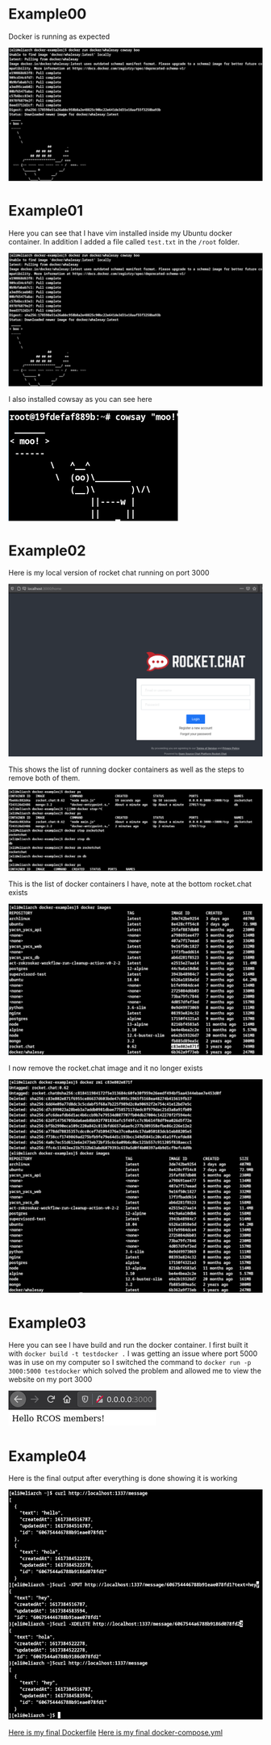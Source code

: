 # Example00
Docker is running as expected

![running](running.png)

# Example01
Here you can see that I have vim installed inside my Ubuntu docker container. In addition I added a file called `test.txt` in the `/root` folder.

![running](running.png)

I also installed cowsay as you can see here

![cow](cow.png)

# Example02
Here is my local version of rocket chat running on port 3000

![rc](rc.png)

This shows the list of running docker containers as well as the steps to remove both of them.

![ps](ps.png)

This is the list of docker containers I have, note at the bottom rocket.chat exists

![images](images.png)


I now remove the rocket.chat image and it no longer exists

![remove](remove.png)

# Example03

Here you can see I have build and run the docker container. I first built it with `docker build -t testdocker .`
I was getting an issue where port 5000 was in use on my computer so I switched the command to `docker run -p 3000:5000 testdocker` which solved the problem and allowed me to view the website on my port 3000

![hello](hello.png)


# Example04

Here is the final output after everything is done showing it is working

![mes](mes.png)

[Here is my final Dockerfile](Dockerfile)
[Here is my final docker-compose.yml](docker-compose.yml)
